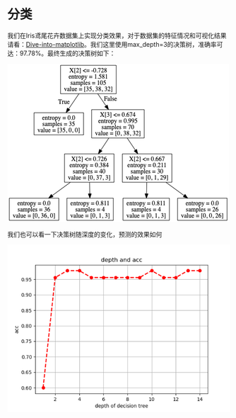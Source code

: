 # 分类

我们在Iris鸢尾花卉数据集上实现分类效果，对于数据集的特征情况和可视化结果请看：[Dive-into-matplotlib](https://github.com/Knowledge-Precipitation-Tribe/Dive-into-matplotlib)。我们这里使用max\_depth=3的决策树，准确率可达：97.78%。最终生成的决策树如下：

![](../.gitbook/assets/image%20%287%29.png)

我们也可以看一下决策树随深度的变化，预测的效果如何

![](../.gitbook/assets/image%20%289%29.png)

